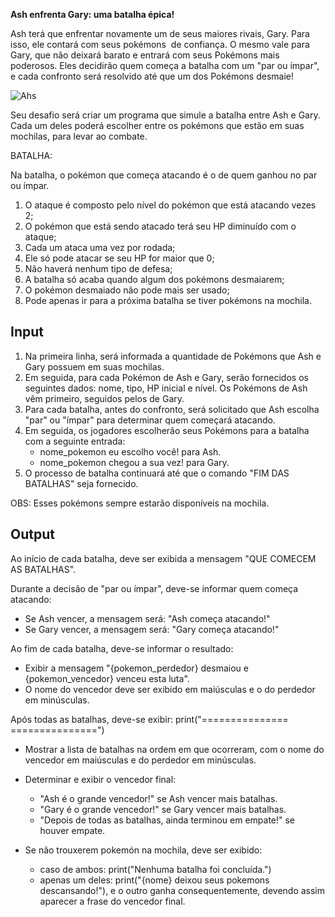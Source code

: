 **Ash enfrenta Gary: uma batalha épica!**

Ash terá que enfrentar novamente um de seus maiores rivais, Gary. Para isso, ele contará com seus pokémons  de confiança. O mesmo vale para Gary, que não deixará barato e entrará com seus Pokémons mais poderosos. Eles decidirão quem começa a batalha com um "par ou ímpar", e cada confronto será resolvido até que um dos Pokémons desmaie!

![Ahs](https://media1.tenor.com/m/7-tMnBp6KJoAAAAd/pokemon-pocket-monsters.gif)



Seu desafio será criar um programa que simule a batalha entre Ash e Gary. Cada um deles poderá escolher entre os pokémons que estão em suas mochilas, para levar ao combate.

BATALHA:

Na batalha, o pokémon que começa atacando é o de quem ganhou no par ou ímpar.
1. O ataque é composto pelo nível do pokémon que está atacando vezes 2;
2. O pokémon que está sendo atacado terá seu HP diminuído com o ataque;
3. Cada um ataca uma vez por rodada;
4. Ele só pode atacar se seu HP for maior que 0;
5. Não haverá nenhum tipo de defesa;
6. A batalha só acaba quando algum dos pokémons desmaiarem;
7. O pokémon desmaiado não pode mais ser usado;
8. Pode apenas ir para a próxima batalha se tiver pokémons na mochila.

## Input

1. Na primeira linha, será informada a quantidade de Pokémons que Ash e Gary possuem em suas mochilas.
2. Em seguida, para cada Pokémon de Ash e Gary, serão fornecidos os seguintes dados: nome, tipo, HP inicial e nível. Os Pokémons de Ash vêm primeiro, seguidos pelos de Gary.
3. Para cada batalha, antes do confronto, será solicitado que Ash escolha "par" ou "ímpar" para determinar quem começará atacando.
4. Em seguida, os jogadores escolherão seus Pokémons para a batalha com a seguinte entrada:
    - nome_pokemon eu escolho você! para Ash.
    - nome_pokemon chegou a sua vez! para Gary.
5. O processo de batalha continuará até que o comando "FIM DAS BATALHAS" seja fornecido.

OBS: Esses pokémons sempre estarão disponíveis na mochila.

## Output

Ao início de cada batalha, deve ser exibida a mensagem "QUE COMECEM AS BATALHAS".

Durante a decisão de "par ou ímpar", deve-se informar quem começa atacando:
- Se Ash vencer, a mensagem será: "Ash começa atacando!"
- Se Gary vencer, a mensagem será: "Gary começa atacando!"

Ao fim de cada batalha, deve-se informar o resultado:
- Exibir a mensagem "{pokemon_perdedor} desmaiou e {pokemon_vencedor} venceu esta luta".
- O nome do vencedor deve ser exibido em maiúsculas e o do perdedor em minúsculas.

Após todas as batalhas, deve-se exibir:
print("=============== ===============")
- Mostrar a lista de batalhas na ordem em que ocorreram, com o nome do vencedor em maiúsculas e do perdedor em minúsculas.
- Determinar e exibir o vencedor final:
    - "Ash é o grande vencedor!" se Ash vencer mais batalhas.
    - "Gary é o grande vencedor!" se Gary vencer mais batalhas.
    - "Depois de todas as batalhas, ainda terminou em empate!" se houver empate.

- Se não trouxerem pokemón na mochila, deve ser exibido:
    - caso de ambos: print("Nenhuma batalha foi concluída.")
    - apenas um deles: print("{nome} deixou seus pokemons descansando!"), e o outro ganha consequentemente, devendo assim aparecer a frase do vencedor final.

